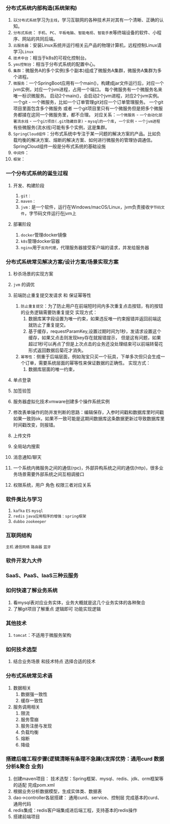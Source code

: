 ### 分布式系统内部构造(系统架构)
1. 以`分布式系统`学习为`主线`，学习互联网的各种技术并对其有一个清晰、正确的认知。  
2. `分布式系统`： `手机`、`PC`、`平板电脑`、`智能电视`、`智能手表`等终端设备的软件、小程序、网站的共同后端。  
3. `云服务器`：安装Linux系统并运行相关云产品的物理计算机，远程控制Linux请学习`Linux`  
4. `技术中台`：相当于k8s的可视化控制台。  
5. `yms控制台`：相当于分布式系统的配置中心。  
6. `集群`：微服务A的多个实例(多个副本)组成了微服务A集群，微服务A集群为多个进程。  
7. `微服务`：一个SpringBoot应用有一个main()，构建成jar文件运行后，对应一个jvm实例，对应一个jvm进程，占用一个端口。
   每个微服务有一个微服务名来唯一标识微服务。
   启动2个main()，会启动2个jvm进程，对应2个jvm实例。
   一个git - 一个微服务，比如一个订单管理git对应一个订单管理服务。
   一个git项目里面包含多个微服务 或者 一个git项目里只有一个微服务但是把多个微服务都揉在这同一个微服务里，都不合理。
   对应关系：`一个微服务` - `一个自动化部署流水线` - `一个git项目(.git隐藏目录)` - `mysql的一个库`，`一个实例` - `一个jvm进程`
   有些微服务(流水线)可能有多个实例，这是集群。
8. `SpringCloud组件`：分布式系统中专注于某一问题的解决方案的产品。比如负载均衡的解决方案、熔断的解决方案、如何进行微服务的管理协调通信。 
   SpringCloud组件一般是分布式系统的基础设施
9. `中间件`：  
10. `框架`：


### 一个分布式系统的诞生过程
1. 开发、构建阶段
    1. `git：`
    2. `maven：`
    3. `jvm：`是一个软件，运行在Windows/macOS/Linux，jvm负责接收`字节码文件`，字节码文件运行在jvm上

2. 部署阶段
    1. `docker`管理docker镜像
    2. `k8s`管理docker容器
    3. `nginx`用于`反向代理`，代理服务器接受客户端的请求，并发给服务器


### 分布式系统常见解决方案/设计方案/场景实现方案
1. 秒杀场景的实现方案
2. `jvm` 的调优
3. 前端防止重复提交发请求 和 保证幂等性
   1. `防止重复提交`：为了防止用户在前端短时间内多次重复点击按钮，有的按钮的业务逻辑需要防重复提交
       实现方式：
       1. 数据库某字段设置为唯一约束，如果违反唯一约束报错并返回前端这就防止了重复提交。
       2. 基于缓存，requestParamKey,设置过期时间为1秒，发请求设置这个缓存，如果又点击则发现key存在就报错提示，
       但是这有问题，如果超过1秒可以再点了但是上次点击的业务还没处理结束可以前端转菊花形式返回数据后菊花才消失。
   2. `幂等性`：侧重于后端层面，例如淘宝只买一个玩具，下单多次但只会生成一个订单，需要系统层面的幂等性来保证数据的正确性。
       实现方式：
       1. 数据库层面的唯一约束，

4. 单点登录
5. 加签验签
6. 服务器虚拟化技术vmware创建多个操作系统实例
7. 修改表单操作的防并发判断的思路：编辑保存，入参时间戳和数据库里时间戳如果一致则ok，如果不一致可能是这期间数据库这条数据更新过导致数据库里时间戳改变，则报错。
8. 上传文件
9. 全局站内搜索
10. 消息通知/聊天
11. 一个系统内微服务之间的通信(rpc)，外部异构系统之间的通信(http)，很多业务场景需要外部系统之间互相调接口
12. 权限系统，用户 角色 权限三者对应关系


### 软件类比与学习
1. `kafka` `ES` `mysql`
2. `redis` `java应用程序的增强：spring框架`
3. `dubbo` `zookeeper`


### 互联网结构
`主机` `通信网络` `路由器` `蓝牙`


### 软件开发九大件


### SaaS、PaaS、IaaS三种云服务


### 如何快速了解业务系统
1. 看mysql表对应业务实体，业务大概就是这几个业务实体的各种聚合
2. 了解git项目了解重点 逻辑即可 功能实现逻辑


### 其他技术
1. `tomcat`：不适用于微服务架构


### 如何技术选型
1. 结合业务场景 和技术特点 选择合适的技术


### 分布式系统常见术语
1. 数据相关
    1. 数据强一致性
    2. 缓存一致性
2. 服务调用相关
    1. 限流
    2. 服务雪崩
    3. 服务注册与发现
    4. 负载均衡
    5. 熔断
    6. 降级


### 搭建后端工程步骤(逻辑清晰有条理不急躁)(发挥优势：通用curd 数据分析&聚合 业务)
1. 创建maven项目：
   技术选型：Spring框架、mysql、redis、jdk、orm框架等的适配 完成pom.xml
2. 根据业务分析数据模型，生成实体类、数据表
3. dao->controller各层搭建：
   通用curd、service、控制层 完成基本的curd、通用代码
4. redis集成：redis客户端集成进后端工程，支持基本的redis操作
5. 搭建前端项目